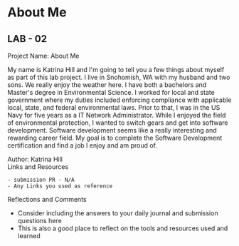 # About Me

## LAB - 02  

Project Name: About Me  

My name is Katrina Hill and I'm going to tell you a few things about myself as part of this lab project. I live in Snohomish, WA with my husband and two sons. We really enjoy the weather here. I have both a bachelors and Master's degree in Environmental Science. I worked for local and state government where my duties included enforcing compliance with applicable local, state, and federal environmental laws. Prior to that, I was in the US Navy for five years as a IT Network Administrator. While I enjoyed the field of environmental protection, I wanted to switch gears and get into software development. Software development seems like a really interesting and rewarding career field. My goal is to complete the Software Development certification and find a job I enjoy and am proud of. 

Author: Katrina Hill  
Links and Resources  

    - submission PR - N/A
    - Any Links you used as reference

Reflections and Comments  

- Consider including the answers to your daily journal and submission questions here
- This is also a good place to reflect on the tools and resources used and learned